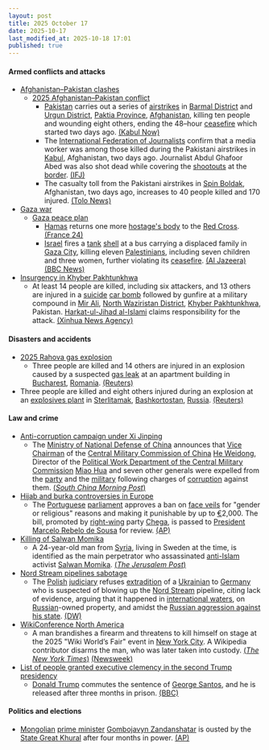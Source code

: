 ```yaml
---
layout: post
title: 2025 October 17
date: 2025-10-17
last_modified_at: 2025-10-18 17:01
published: true
---
```



#### Armed conflicts and attacks

* [Afghanistan–Pakistan clashes](https://en.wikipedia.org/wiki/Afghanistan%E2%80%93Pakistan_clashes_%282024%E2%80%93present%29 "Afghanistan–Pakistan clashes (2024–present)")
  * [2025 Afghanistan–Pakistan conflict](https://en.wikipedia.org/wiki/2025_Afghanistan%E2%80%93Pakistan_conflict "2025 Afghanistan–Pakistan conflict")
    * [Pakistan](https://en.wikipedia.org/wiki/Pakistan "Pakistan") carries out a series of [airstrikes](https://en.wikipedia.org/wiki/Airstrikes "Airstrikes") in [Barmal District](https://en.wikipedia.org/wiki/Barmal_District "Barmal District") and [Urgun District](https://en.wikipedia.org/wiki/Urgun_District "Urgun District"), [Paktia Province](https://en.wikipedia.org/wiki/Paktia_Province "Paktia Province"), [Afghanistan](https://en.wikipedia.org/wiki/Afghanistan "Afghanistan"), killing ten people and wounding eight others, ending the 48–hour [ceasefire](https://en.wikipedia.org/wiki/Ceasefire "Ceasefire") which started two days ago. [(Kabul Now)](https://kabulnow.com/2025/10/pakistan-airstrikes-kill-10-in-eastern-afghanistan-taliban-says-ceasefire-broken/?tztc=1)
    * The [International Federation of Journalists](https://en.wikipedia.org/wiki/International_Federation_of_Journalists "International Federation of Journalists") confirm that a media worker was among those killed during the Pakistani airstrikes in [Kabul](https://en.wikipedia.org/wiki/Kabul "Kabul"), Afghanistan, two days ago. Journalist Abdul Ghafoor Abed was also shot dead while covering the [shootouts](https://en.wikipedia.org/wiki/Shootout "Shootout") at the [border](https://en.wikipedia.org/wiki/Durand_Line "Durand Line"). [(IFJ)](https://www.ifj.org/media-centre/news/detail/category/press-releases/article/afghanistan-second-journalist-killed-in-afghanistan-in-two-days)
    * The casualty toll from the Pakistani airstrikes in [Spin Boldak](https://en.wikipedia.org/wiki/Spin_Boldak "Spin Boldak"), Afghanistan, two days ago, increases to 40 people killed and 170 injured. [(Tolo News)](https://tolonews.com/afghanistan-196176)
* [Gaza war](https://en.wikipedia.org/wiki/Gaza_war "Gaza war")
  * [Gaza peace plan](https://en.wikipedia.org/wiki/Gaza_peace_plan "Gaza peace plan")
    * [Hamas](https://en.wikipedia.org/wiki/Hamas "Hamas") returns one more [hostage's body](https://en.wikipedia.org/wiki/Gaza_hostage_crisis "Gaza hostage crisis") to the [Red Cross](https://en.wikipedia.org/wiki/Red_Cross "Red Cross"). [(France 24)](https://www.france24.com/en/middle-east/20251017-turkey-recover-hostages-gaza-trump-hamas)
    * [Israel](https://en.wikipedia.org/wiki/Israel "Israel") fires a [tank](https://en.wikipedia.org/wiki/Tank "Tank") [shell](https://en.wikipedia.org/wiki/Shell_%28projectile%29 "Shell (projectile)") at a bus carrying a displaced family in [Gaza City](https://en.wikipedia.org/wiki/Gaza_City "Gaza City"), killing eleven [Palestinians](https://en.wikipedia.org/wiki/Palestinians "Palestinians"), including seven children and three women, further violating its [ceasefire](https://en.wikipedia.org/wiki/Ceasefire "Ceasefire"). [(Al Jazeera)](https://www.aljazeera.com/news/2025/10/18/israel-kills-11-palestinian-family-members-in-gazas-deadliest-truce-breach) [(BBC News)](https://www.bbc.com/news/articles/cpv1nk7dy4yo)
* [Insurgency in Khyber Pakhtunkhwa](https://en.wikipedia.org/wiki/Insurgency_in_Khyber_Pakhtunkhwa "Insurgency in Khyber Pakhtunkhwa")
  * At least 14 people are killed, including six attackers, and 13 others are injured in a [suicide](https://en.wikipedia.org/wiki/Suicide_attack "Suicide attack") [car bomb](https://en.wikipedia.org/wiki/Car_bomb "Car bomb") followed by gunfire at a military compound in [Mir Ali](https://en.wikipedia.org/wiki/Mir_Ali%2C_Pakistan "Mir Ali, Pakistan"), [North Waziristan District](https://en.wikipedia.org/wiki/North_Waziristan_District "North Waziristan District"), [Khyber Pakhtunkhwa](https://en.wikipedia.org/wiki/Khyber_Pakhtunkhwa "Khyber Pakhtunkhwa"), Pakistan. [Harkat-ul-Jihad al-Islami](https://en.wikipedia.org/wiki/Harkat-ul-Jihad_al-Islami "Harkat-ul-Jihad al-Islami") claims responsibility for the attack. [(Xinhua News Agency)](https://english.news.cn/asiapacific/20251017/0260a5562cf343a29b4ff1e296c682d7/c.html)

#### Disasters and accidents

* [2025 Rahova gas explosion](https://en.wikipedia.org/wiki/2025_Rahova_gas_explosion "2025 Rahova gas explosion")
  * Three people are killed and 14 others are injured in an explosion caused by a suspected [gas leak](https://en.wikipedia.org/wiki/Gas_leak "Gas leak") at an apartment building in [Bucharest](https://en.wikipedia.org/wiki/Bucharest "Bucharest"), [Romania](https://en.wikipedia.org/wiki/Romania "Romania"). [(Reuters)](https://www.reuters.com/world/two-killed-bucharest-after-explosion-apartment-block-2025-10-17/)
* Three people are killed and eight others injured during an explosion at an [explosives plant](https://en.wikipedia.org/wiki/Munitions_factory "Munitions factory") in [Sterlitamak](https://en.wikipedia.org/wiki/Sterlitamak "Sterlitamak"), [Bashkortostan](https://en.wikipedia.org/wiki/Bashkortostan "Bashkortostan"), [Russia](https://en.wikipedia.org/wiki/Russia "Russia"). [(Reuters)](https://www.reuters.com/world/blast-explosives-plant-russias-bashkortostan-kills-three-people-governor-says-2025-10-18/)

#### Law and crime

* [Anti-corruption campaign under Xi Jinping](https://en.wikipedia.org/wiki/Anti-corruption_campaign_under_Xi_Jinping "Anti-corruption campaign under Xi Jinping")
  * The [Ministry of National Defense of China](https://en.wikipedia.org/wiki/Ministry_of_National_Defense_%28China%29 "Ministry of National Defense (China)") announces that [Vice Chairman](https://en.wikipedia.org/wiki/Vice_Chairman_of_the_Central_Military_Commission "Vice Chairman of the Central Military Commission") of the [Central Military Commission of China](https://en.wikipedia.org/wiki/Central_Military_Commission_of_China "Central Military Commission of China") [He Weidong](https://en.wikipedia.org/wiki/He_Weidong "He Weidong"), Director of the [Political Work Department of the Central Military Commission](https://en.wikipedia.org/wiki/Political_Work_Department_of_the_Central_Military_Commission "Political Work Department of the Central Military Commission") [Miao Hua](https://en.wikipedia.org/wiki/Miao_Hua "Miao Hua") and seven other generals were expelled from the [party](https://en.wikipedia.org/wiki/Chinese_Communist_Party "Chinese Communist Party") and the [military](https://en.wikipedia.org/wiki/People%27s_Liberation_Army "People's Liberation Army") following charges of [corruption](https://en.wikipedia.org/wiki/Corruption_in_China "Corruption in China") against them. [(*South China Morning Post*)](https://www.scmp.com/news/china/military/article/3329429/chinas-no-2-general-he-weidong-expelled-communist-party)
* [Hijab and burka controversies in Europe](https://en.wikipedia.org/wiki/Hijab_and_burka_controversies_in_Europe "Hijab and burka controversies in Europe")
  * The [Portuguese](https://en.wikipedia.org/wiki/Portugal "Portugal") [parliament](https://en.wikipedia.org/wiki/Assembly_of_the_Republic_%28Portugal%29 "Assembly of the Republic (Portugal)") approves a ban on [face veils](https://en.wikipedia.org/wiki/Veil "Veil") for "gender or religious" reasons and making it punishable by up to [€](https://en.wikipedia.org/wiki/Euro "Euro")2,000. The bill, promoted by [right-wing](https://en.wikipedia.org/wiki/Right-wing "Right-wing") party [Chega](https://en.wikipedia.org/wiki/Chega "Chega"), is passed to [President](https://en.wikipedia.org/wiki/President_of_Portugal "President of Portugal") [Marcelo Rebelo de Sousa](https://en.wikipedia.org/wiki/Marcelo_Rebelo_de_Sousa "Marcelo Rebelo de Sousa") for review. [(AP)](https://apnews.com/article/muslim-face-covering-veils-europe-right-0a1828738d595a71b7bb662e608e1766)
* [Killing of Salwan Momika](https://en.wikipedia.org/wiki/Killing_of_Salwan_Momika "Killing of Salwan Momika")
  * A 24-year-old man from [Syria](https://en.wikipedia.org/wiki/Syria "Syria"), living in Sweden at the time, is identified as the main perpetrator who assassinated [anti-Islam](https://en.wikipedia.org/wiki/Criticism_of_Islam "Criticism of Islam") activist [Salwan Momika](https://en.wikipedia.org/wiki/Salwan_Momika "Salwan Momika"). [(*The Jerusalem Post*)](https://www.jpost.com/international/article-870620)
* [Nord Stream pipelines sabotage](https://en.wikipedia.org/wiki/Nord_Stream_pipelines_sabotage "Nord Stream pipelines sabotage")
  * The [Polish](https://en.wikipedia.org/wiki/Poland "Poland") [judiciary](https://en.wikipedia.org/wiki/Judiciary_of_Poland "Judiciary of Poland") refuses [extradition](https://en.wikipedia.org/wiki/Extradition "Extradition") of a [Ukrainian](https://en.wikipedia.org/wiki/Ukrainians "Ukrainians") to [Germany](https://en.wikipedia.org/wiki/Germany "Germany") who is suspected of blowing up the [Nord Stream](https://en.wikipedia.org/wiki/Nord_Stream "Nord Stream") pipeline, citing lack of evidence, arguing that it happened in [international waters](https://en.wikipedia.org/wiki/International_waters "International waters"), on [Russian](https://en.wikipedia.org/wiki/Russia "Russia")-owned property, and amidst the [Russian aggression against his state](https://en.wikipedia.org/wiki/Russo-Ukrainian_war_%282022%E2%80%93present%29 "Russo-Ukrainian war (2022–present)"). [(DW)](https://www.dw.com/en/nord-stream-poland-blocks-extradition-of-suspect-to-germany/a-74395861)
* [WikiConference North America](https://en.wikipedia.org/wiki/WikiConference_North_America "WikiConference North America")
  * A man brandishes a firearm and threatens to kill himself on stage at the 2025 "Wiki World’s Fair" event in [New York City](https://en.wikipedia.org/wiki/New_York_City "New York City"). A Wikipedia contributor disarms the man, who was later taken into custody. [(*The New York Times*)](https://www.nytimes.com/2025/10/17/nyregion/wikipedia-conference-gunman.html) [(Newsweek)](https://www.newsweek.com/nyc-wikipedia-conference-gun-threat-arrest-10897284)
* [List of people granted executive clemency in the second Trump presidency](https://en.wikipedia.org/wiki/List_of_people_granted_executive_clemency_in_the_second_Trump_presidency "List of people granted executive clemency in the second Trump presidency")
  * [Donald Trump](https://en.wikipedia.org/wiki/Donald_Trump "Donald Trump") commutes the sentence of [George Santos](https://en.wikipedia.org/wiki/George_Santos "George Santos"), and he is released after three months in prison. [(BBC)](https://www.bbc.com/news/articles/cy5q3439xpqo)

#### Politics and elections

* [Mongolian](https://en.wikipedia.org/wiki/Mongolia "Mongolia") [prime minister](https://en.wikipedia.org/wiki/Prime_Minister_of_Mongolia "Prime Minister of Mongolia") [Gombojavyn Zandanshatar](https://en.wikipedia.org/wiki/Gombojavyn_Zandanshatar "Gombojavyn Zandanshatar") is ousted by the [State Great Khural](https://en.wikipedia.org/wiki/State_Great_Khural "State Great Khural") after four months in power. [(AP)](https://apnews.com/article/mongolia-prime-minister-zandanshatar-dismissed-3ec6b5fc3c8735d6a0a167aced81ba03)
